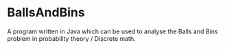 # BallsAndBins
A program written in Java which can be used to analyse the Balls and Bins problem in probability theory / Discrete math.
